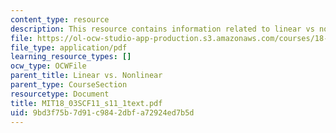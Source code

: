 ```yaml
---
content_type: resource
description: This resource contains information related to linear vs non linear.
file: https://ol-ocw-studio-app-production.s3.amazonaws.com/courses/18-03sc-differential-equations-fall-2011/9bd3f75b7d91c9842dbfa72924ed7b5d_MIT18_03SCF11_s11_1text.pdf
file_type: application/pdf
learning_resource_types: []
ocw_type: OCWFile
parent_title: Linear vs. Nonlinear
parent_type: CourseSection
resourcetype: Document
title: MIT18_03SCF11_s11_1text.pdf
uid: 9bd3f75b-7d91-c984-2dbf-a72924ed7b5d
---
```

